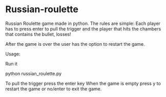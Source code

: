 # Russian-roulette

Russian Roulette game made in python. The rules are simple: Each player has to press enter to pull the trigger and the player that hits the chambers that contains the bullet, losses!

After the game is over the user has the option to restart the game.

Usage:

Run it

python russian_roulette.py

To pull the trigger press the enter key
When the game is empty press y to restart the game or no/enter to exit the game.
